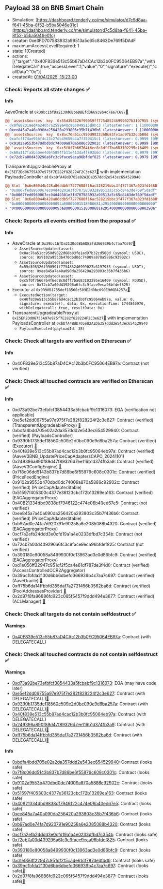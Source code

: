 ## Payload 38 on BNB Smart Chain

- Simulation: [https://dashboard.tenderly.co/me/simulator/d7c5d8aa-f641-45ba-8f52-b5ba5046e01c](https://dashboard.tenderly.co/me/simulator/d7c5d8aa-f641-45ba-8f52-b5ba5046e01c)
- creator: 0xe3FD707583932a99513a5c65c8463De769f5DAdF
- maximumAccessLevelRequired: 1
- state: 1(Created)
- actions: [{"target":"0x40F839e513c55b87aD4CAc12b3b0FC95064EB97a","withDelegateCall":true,"accessLevel":1,"value":"0","signature":"execute()","callData":"0x"}]
- createdAt: [01/04/2025, 15:23:00](https://bscscan.com/tx/0x5880c1af4cb0b21386ef03597279cb7fe6e9a237f61907a06b37a55c17a3aa27)

### Check: Reports all state changes :white_check_mark:

#### Info


AaveOracle at `0x39bc1bfDa2130d6Bb6DBEfd366939b4c7aa7C697`[:ghost:](https://github.com/bgd-labs/aave-address-book "AaveV3BNB.ORACLE")
```diff
@@ `assetsSources` key `0x55d398326f99059ff775485246999027b3197955 (symbol: USDT)` @@
- 0x0f682319ed4a240b7a2599a48c965049515d9bc3 (latestAnswer: 1 [100000000, 8 decimals], description: Capped USDT/USD)
+ 0xee845a7a40a090da256420a293803c35b7f436b6 (latestAnswer: 1 [100000000, 8 decimals], description: Capped USDT/USD)
@@ `assetsSources` key `0x8ac76a51cc950d9822d68b83fe1ad97b32cd580d (symbol: USDC)` @@
- 0xafcff74ae956f4c23c27db49659d4a7f350415c1 (latestAnswer: 0.9999 [99995000, 8 decimals], description: Capped USDC/USD)
+ 0x9102a9553b470dbd0dc74009a870a5886c92902c (latestAnswer: 0.9999 [99995000, 8 decimals], description: Capped USDC/USD)
@@ `assetsSources` key `0xc5f0f7b66764f6ec8c8dff7ba683102295e16409 (symbol: FDUSD)` @@
- 0x60a117fa5babee4d645884fb11e413da4f893b6d (latestAnswer: 0.9979 [99790082, 8 decimals], description: Capped fdUSD/USD)
+ 0x72cb7a00d439296a6fc3c9face9eca96bfdef825 (latestAnswer: 0.9979 [99790082, 8 decimals], description: Capped fdUSD/USD)
```

TransparentUpgradeableProxy at `0xE5EF2Dd06755A97e975f7E282f828224F2C3e627`[:ghost:](https://github.com/bgd-labs/aave-address-book "GovernanceV3BNB.PAYLOADS_CONTROLLER") with implementation PayloadsController at `0xbDfA4BdD705e02A2Da357ddd2e543ec654529940`
```diff
@@ Slot `0x6e80044b428a86ddb5f7277680f16ac528219bbc3f477f367a023fd1680fef05` @@
- "0x0067fed6960067ec04d40201e3fd707583932a99513a5c65c8463de769f5dadf"
+ "0x0067fed6960067ec04d40301e3fd707583932a99513a5c65c8463de769f5dadf"
@@ Slot `0x6e80044b428a86ddb5f7277680f16ac528219bbc3f477f367a023fd1680fef06` @@
- "0x000000000000000000093a80000001518000681a295400000000000000000000"
+ "0x000000000000000000093a80000001518000681a29540000000000006800290a"
```


### Check: Reports all events emitted from the proposal :white_check_mark:

#### Info

- AaveOracle at `0x39bc1bfDa2130d6Bb6DBEfd366939b4c7aa7C697`[:ghost:](https://github.com/bgd-labs/aave-address-book "AaveV3BNB.ORACLE")
  - `AssetSourceUpdated(asset: 0x8ac76a51cc950d9822d68b83fe1ad97b32cd580d (symbol: USDC), source: 0x9102a9553b470dbd0dc74009a870a5886c92902c)`
  - `AssetSourceUpdated(asset: 0x55d398326f99059ff775485246999027b3197955 (symbol: USDT), source: 0xee845a7a40a090da256420a293803c35b7f436b6)`
  - `AssetSourceUpdated(asset: 0xc5f0f7b66764f6ec8c8dff7ba683102295e16409 (symbol: FDUSD), source: 0x72cb7a00d439296a6fc3c9face9eca96bfdef825)`
- Executor at `0x9390B1735def18560c509E2d0bc090E9d6BA257a`[:ghost:](https://github.com/bgd-labs/aave-address-book "AaveV3BNB.ACL_ADMIN, GovernanceV3BNB.EXECUTOR_LVL_1")
  - `ExecutedAction(target: 0x40f839e513c55b87ad4cac12b3b0fc95064eb97a, value: 0, signature: execute(), data: 0x, executionTime: 1744840970, withDelegatecall: true, resultData: 0x)`
- TransparentUpgradeableProxy at `0xE5EF2Dd06755A97e975f7E282f828224F2C3e627`[:ghost:](https://github.com/bgd-labs/aave-address-book "GovernanceV3BNB.PAYLOADS_CONTROLLER") with implementation PayloadsController at `0xbDfA4BdD705e02A2Da357ddd2e543ec654529940`
  - `PayloadExecuted(payloadId: 38)`

### Check: Check all targets are verified on Etherscan :white_check_mark:

#### Info

- 0x40F839e513c55b87aD4CAc12b3b0FC95064EB97a: Contract (not verified) 

### Check: Check all touched contracts are verified on Etherscan :white_check_mark:

#### Info

- 0xd73a92be73efbfcf3854433a5fcbabf9c1316073: EOA (verification not applicable)
- 0xe5ef2dd06755a97e975f7e282f828224f2c3e627: Contract (verified) (TransparentUpgradeableProxy) [:ghost:](https://github.com/bgd-labs/aave-address-book "GovernanceV3BNB.PAYLOADS_CONTROLLER")
- 0xbdfa4bdd705e02a2da357ddd2e543ec654529940: Contract (verified) (PayloadsController) 
- 0x9390b1735def18560c509e2d0bc090e9d6ba257a: Contract (verified) (Executor) [:ghost:](https://github.com/bgd-labs/aave-address-book "AaveV3BNB.ACL_ADMIN, GovernanceV3BNB.EXECUTOR_LVL_1")
- 0x40f839e513c55b87ad4cac12b3b0fc95064eb97a: Contract (verified) (AaveV3BNB_UpdatePriceCapAdaptersCAPO_20241101) 
- 0x249396a890f89d47f89326d7ee116b1d374fb3a9: Contract (verified) (AaveV3ConfigEngine) [:ghost:](https://github.com/bgd-labs/aave-address-book "AaveV3BNB.CONFIG_ENGINE")
- 0x7f8c06dd5143b837b7d86be6f55876c608c0301c: Contract (verified) (PriceFeedEngine) 
- 0x9102a9553b470dbd0dc74009a870a5886c92902c: Contract (verified) (PriceCapAdapterStable) 
- 0x51597f405303c4377e36123cbc172b13269ea163: Contract (verified) (EACAggregatorProxy) 
- 0x40821334dbd9838df7946122c474e06b40ed67e5: Contract (not verified) 
- 0xee845a7a40a090da256420a293803c35b7f436b6: Contract (verified) (PriceCapAdapterStable) 
- 0xb97ad0e74fa7d920791e90258a6e2085088b4320: Contract (verified) (EACAggregatorProxy) 
- 0xcf7a2efb24ddd3e0cfd19a1a4e0233dfbd7c354b: Contract (not verified) 
- 0x72cb7a00d439296a6fc3c9face9eca96bfdef825: Contract (not verified) 
- 0x390180e80058a8499930f0c13963ad3e0d86bfc9: Contract (verified) (EACAggregatorProxy) 
- 0xd1e056ff22947c951df2f5ca4e61df787de3f4d0: Contract (verified) (AccessControlledOCR2Aggregator) 
- 0x39bc1bfda2130d6bb6dbefd366939b4c7aa7c697: Contract (verified) (AaveOracle) [:ghost:](https://github.com/bgd-labs/aave-address-book "AaveV3BNB.ORACLE")
- 0xff75b6da14ffbbfd355daf7a2731456b3562ba6d: Contract (verified) (PoolAddressesProvider) [:ghost:](https://github.com/bgd-labs/aave-address-book "AaveV3BNB.POOL_ADDRESSES_PROVIDER")
- 0x2d97f8fa96886fd923c065f5457f9ddd494e3877: Contract (verified) (ACLManager) [:ghost:](https://github.com/bgd-labs/aave-address-book "AaveV3BNB.ACL_MANAGER")

### Check: Check all targets do not contain selfdestruct :white_check_mark:

#### Warnings

- [0x40F839e513c55b87aD4CAc12b3b0FC95064EB97a](https://bscscan.com/address/0x40F839e513c55b87aD4CAc12b3b0FC95064EB97a): Contract (with DELEGATECALL)

### Check: Check all touched contracts do not contain selfdestruct :white_check_mark:

#### Warnings

- [0xd73a92be73efbfcf3854433a5fcbabf9c1316073](https://bscscan.com/address/0xd73a92be73efbfcf3854433a5fcbabf9c1316073): EOA (may have code later)
- [0xe5ef2dd06755a97e975f7e282f828224f2c3e627](https://bscscan.com/address/0xe5ef2dd06755a97e975f7e282f828224f2c3e627): Contract (with DELEGATECALL)[:ghost:](https://github.com/bgd-labs/aave-address-book "GovernanceV3BNB.PAYLOADS_CONTROLLER")
- [0x9390b1735def18560c509e2d0bc090e9d6ba257a](https://bscscan.com/address/0x9390b1735def18560c509e2d0bc090e9d6ba257a): Contract (with DELEGATECALL)[:ghost:](https://github.com/bgd-labs/aave-address-book "AaveV3BNB.ACL_ADMIN, GovernanceV3BNB.EXECUTOR_LVL_1")
- [0x40f839e513c55b87ad4cac12b3b0fc95064eb97a](https://bscscan.com/address/0x40f839e513c55b87ad4cac12b3b0fc95064eb97a): Contract (with DELEGATECALL)
- [0x249396a890f89d47f89326d7ee116b1d374fb3a9](https://bscscan.com/address/0x249396a890f89d47f89326d7ee116b1d374fb3a9): Contract (with DELEGATECALL)[:ghost:](https://github.com/bgd-labs/aave-address-book "AaveV3BNB.CONFIG_ENGINE")
- [0xff75b6da14ffbbfd355daf7a2731456b3562ba6d](https://bscscan.com/address/0xff75b6da14ffbbfd355daf7a2731456b3562ba6d): Contract (with DELEGATECALL)[:ghost:](https://github.com/bgd-labs/aave-address-book "AaveV3BNB.POOL_ADDRESSES_PROVIDER")

#### Info

- [0xbdfa4bdd705e02a2da357ddd2e543ec654529940](https://bscscan.com/address/0xbdfa4bdd705e02a2da357ddd2e543ec654529940): Contract (looks safe)
- [0x7f8c06dd5143b837b7d86be6f55876c608c0301c](https://bscscan.com/address/0x7f8c06dd5143b837b7d86be6f55876c608c0301c): Contract (looks safe)
- [0x9102a9553b470dbd0dc74009a870a5886c92902c](https://bscscan.com/address/0x9102a9553b470dbd0dc74009a870a5886c92902c): Contract (looks safe)
- [0x51597f405303c4377e36123cbc172b13269ea163](https://bscscan.com/address/0x51597f405303c4377e36123cbc172b13269ea163): Contract (looks safe)
- [0x40821334dbd9838df7946122c474e06b40ed67e5](https://bscscan.com/address/0x40821334dbd9838df7946122c474e06b40ed67e5): Contract (looks safe)
- [0xee845a7a40a090da256420a293803c35b7f436b6](https://bscscan.com/address/0xee845a7a40a090da256420a293803c35b7f436b6): Contract (looks safe)
- [0xb97ad0e74fa7d920791e90258a6e2085088b4320](https://bscscan.com/address/0xb97ad0e74fa7d920791e90258a6e2085088b4320): Contract (looks safe)
- [0xcf7a2efb24ddd3e0cfd19a1a4e0233dfbd7c354b](https://bscscan.com/address/0xcf7a2efb24ddd3e0cfd19a1a4e0233dfbd7c354b): Contract (looks safe)
- [0x72cb7a00d439296a6fc3c9face9eca96bfdef825](https://bscscan.com/address/0x72cb7a00d439296a6fc3c9face9eca96bfdef825): Contract (looks safe)
- [0x390180e80058a8499930f0c13963ad3e0d86bfc9](https://bscscan.com/address/0x390180e80058a8499930f0c13963ad3e0d86bfc9): Contract (looks safe)
- [0xd1e056ff22947c951df2f5ca4e61df787de3f4d0](https://bscscan.com/address/0xd1e056ff22947c951df2f5ca4e61df787de3f4d0): Contract (looks safe)
- [0x39bc1bfda2130d6bb6dbefd366939b4c7aa7c697](https://bscscan.com/address/0x39bc1bfda2130d6bb6dbefd366939b4c7aa7c697): Contract (looks safe)[:ghost:](https://github.com/bgd-labs/aave-address-book "AaveV3BNB.ORACLE")
- [0x2d97f8fa96886fd923c065f5457f9ddd494e3877](https://bscscan.com/address/0x2d97f8fa96886fd923c065f5457f9ddd494e3877): Contract (looks safe)[:ghost:](https://github.com/bgd-labs/aave-address-book "AaveV3BNB.ACL_MANAGER")

